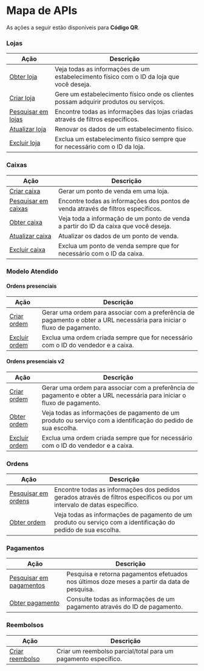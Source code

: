 # Mapa de APIs

As ações a seguir estão disponíveis para **Código QR**.

### Lojas

|Ação|Descrição|
|---|---|
|[Obter loja](https://www.mercadopago[FAKER][URL][DOMAIN]/developers/pt/reference/stores/_stores_id/get)|Veja todas as informações de um estabelecimento físico com o ID da loja que você deseja.|
|[Criar loja](https://www.mercadopago[FAKER][URL][DOMAIN]/developers/pt/reference/stores/_users_user_id_stores/post)|Gere um estabelecimento físico onde os clientes possam adquirir produtos ou serviços.|
|[Pesquisar em lojas](https://www.mercadopago[FAKER][URL][DOMAIN]/developers/pt/reference/stores/_users_user_id_stores_search/get)|Encontre todas as informações das lojas criadas através de filtros específicos.|
|[Atualizar loja](https://www.mercadopago[FAKER][URL][DOMAIN]/developers/pt/reference/stores/_users_user_id_stores_id/put)|Renovar os dados de um estabelecimento físico.|
|[Excluir loja](https://www.mercadopago[FAKER][URL][DOMAIN]/developers/pt/reference/stores/_users_user_id_stores_id/delete)|Exclua um estabelecimento físico sempre que for necessário com o ID da loja.|

### Caixas

|Ação|Descrição|
|---|---|
|[Criar caixa](https://www.mercadopago[FAKER][URL][DOMAIN]/developers/pt/reference/pos/_pos/post)|Gerar um ponto de venda em uma loja.|
|[Pesquisar em caixas](https://www.mercadopago[FAKER][URL][DOMAIN]/developers/pt/reference/pos/_pos/get)|Encontre todas as informações dos pontos de venda através de filtros específicos.|
|[Obter caixa](https://www.mercadopago[FAKER][URL][DOMAIN]/developers/pt/reference/pos/_pos_id/get)|Veja toda a informação de um ponto de venda a partir do ID da caixa que você deseja.|
|[Atualizar caixa](https://www.mercadopago[FAKER][URL][DOMAIN]/developers/pt/reference/pos/_pos_id/put)|Atualizar os dados de um ponto de venda.|
|[Excluir caixa](https://www.mercadopago[FAKER][URL][DOMAIN]/developers/pt/reference/pos/_pos_id/delete)|Exclua um ponto de venda sempre que for necessário com o ID da caixa.|

### Modelo Atendido

#### Ordens presenciais

|Ação|Descrição|
|---|---|
|[Criar ordem](https://www.mercadopago[FAKER][URL][DOMAIN]/developers/pt/reference/instore_orders/_mpmobile_instore_qr_user_id_external_id/post)|Gerar uma ordem para associar com a preferência de pagamento e obter a URL necessária para iniciar o fluxo de pagamento.|
|[Excluir ordem](https://www.mercadopago[FAKER][URL][DOMAIN]/developers/pt/reference/instore_orders/_mpmobile_instore_qr_user_id_external_id/delete)|Exclua uma ordem criada sempre que for necessário com o ID do vendedor e a caixa.|

#### Ordens presenciais v2

|Ação|Descrição|
|---|---|
|[Criar ordem](https://www.mercadopago[FAKER][URL][DOMAIN]/developers/pt/reference/instore_orders_v2/_instore_qr_seller_collectors_user_id_stores_external_store_id_pos_external_pos_id_orders/put)|Gerar uma ordem para associar com a preferência de pagamento e obter a URL necessária para iniciar o fluxo de pagamento.|
|[Obter ordem](https://www.mercadopago[FAKER][URL][DOMAIN]/developers/pt/reference/instore_orders_v2/_instore_qr_seller_collectors_user_id_pos_external_pos_id_orders/get)|Veja todas as informações de pagamento de um produto ou serviço com a identificação do pedido de sua escolha.|
|[Excluir ordem](https://www.mercadopago[FAKER][URL][DOMAIN]/developers/pt/reference/instore_orders_v2/_instore_qr_seller_collectors_user_id_pos_external_pos_id_orders/delete)|Exclua uma ordem criada sempre que for necessário com o ID do vendedor e a caixa.|

### Ordens

|Ação|Descrição|
|---|---|
|[Pesquisar em ordens](https://www.mercadopago[FAKER][URL][DOMAIN]/developers/pt/reference/merchant_orders/_merchant_orders_search/get)|Encontre todas as informações dos pedidos gerados através de filtros específicos ou por um intervalo de datas específico.|
|[Obter ordem](https://www.mercadopago[FAKER][URL][DOMAIN]/developers/pt/reference/merchant_orders/_merchant_orders_id/get)|Veja todas as informações de pagamento de um produto ou serviço com a identificação do pedido de sua escolha.|

### Pagamentos

|Ação|Descrição|
|---|---|
|[Pesquisar em pagamentos](https://www.mercadopago[FAKER][URL][DOMAIN]/developers/pt/reference/payments/_payments_search/get)|Pesquisa e retorna pagamentos efetuados nos últimos doze meses a partir da data de pesquisa.|
|[Obter pagamento](https://www.mercadopago[FAKER][URL][DOMAIN]/developers/pt/reference/payments/_payments_id/get)|Consulte todas as informações de um pagamento através do ID de pagamento.|

### Reembolsos

|Ação|Descrição|
|---|---|
|[Criar reembolso](https://www.mercadopago[FAKER][URL][DOMAIN]/developers/pt/reference/chargebacks/_payments_id_refunds/post)|Criar um reembolso parcial/total para um pagamento específico.|



